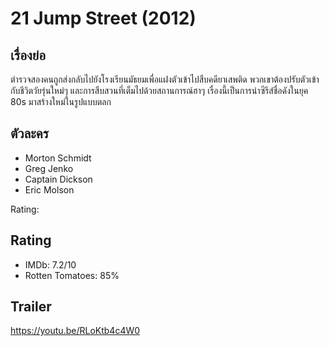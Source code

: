 #  21 Jump Street (2012)

## เรื่องย่อ
  ตำรวจสองคนถูกส่งกลับไปยังโรงเรียนมัธยมเพื่อแฝงตัวเข้าไปสืบคดียาเสพติด พวกเขาต้องปรับตัวเข้ากับชีวิตวัยรุ่นใหม่ๆ และการสืบสวนที่เต็มไปด้วยสถานการณ์ฮาๆ เรื่องนี้เป็นการนำซีรีส์ชื่อดังในยุค 80s มาสร้างใหม่ในรูปแบบตลก

## ตัวละคร
- Morton Schmidt
- Greg Jenko
- Captain Dickson
- Eric Molson

Rating:

## Rating
- IMDb: 7.2/10
- Rotten Tomatoes: 85%

## Trailer
https://youtu.be/RLoKtb4c4W0